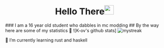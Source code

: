 <h1 align="center">Hello There<img src="https://github.com/souvikguria98/souvikguria98/blob/master/Hi.gif" width="30"> </h1>
### I am a 16 year old student who dabbles in mc modding
## By the way here are some of my statistics 🚀
![K-ov's github stats]
<img src="https://github-readme-streak-stats.herokuapp.com/?user=K-ov&theme=tokyonight" alt="mystreak"/>

🌱 I’m currently learning rust and haskell 
 
